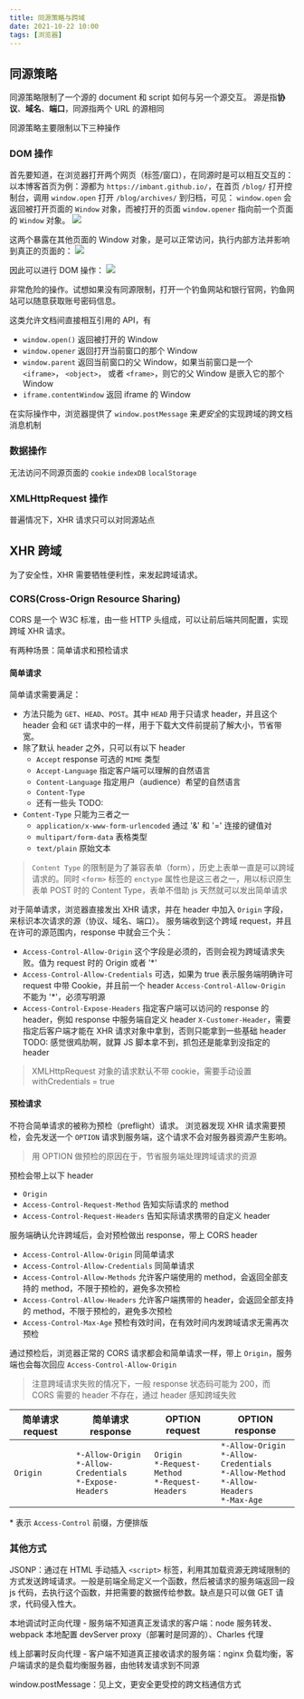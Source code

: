 ```yaml
---
title: 同源策略与跨域
date: 2021-10-22 10:00
tags: [浏览器]
---
```


## 同源策略
同源策略限制了一个源的 document 和 script 如何与另一个源交互。
源是指**协议**、**域名**、**端口**，同源指两个 URL 的源相同

同源策略主要限制以下三种操作
### DOM 操作
首先要知道，在浏览器打开两个网页（标签/窗口），在同源时是可以相互交互的：
以本博客首页为例：源都为 `https://imbant.github.io/`，在首页 `/blog/` 打开控制台，调用 `window.open` 打开 `/blog/archives/` 到归档，可见：
`window.open` 会返回被打开页面的 `Window` 对象，而被打开的页面 `window.opener` 指向前一个页面的 `Window` 对象。
![](https://imbant-blog.oss-cn-shanghai.aliyuncs.com/blog-img/12/%E6%88%AA%E5%B1%8F2021-10-26%20%E4%B8%8B%E5%8D%882.23.23.png)

这两个暴露在其他页面的 Window 对象，是可以正常访问，执行内部方法并影响到真正的页面的：
![](https://imbant-blog.oss-cn-shanghai.aliyuncs.com/blog-img/12/%E6%88%AA%E5%B1%8F2021-10-26%20%E4%B8%8B%E5%8D%882.29.35.png)

因此可以进行 DOM 操作：
![](https://imbant-blog.oss-cn-shanghai.aliyuncs.com/blog-img/12/%E6%88%AA%E5%B1%8F2021-10-26%20%E4%B8%8B%E5%8D%882.30.53.png)

非常危险的操作。试想如果没有同源限制，打开一个钓鱼网站和银行官网，钓鱼网站可以随意获取账号密码信息。

这类允许文档间直接相互引用的 API，有 
- `window.open()` 返回被打开的 Window
- `window.opener` 返回打开当前窗口的那个 Window
- `window.parent` 返回当前窗口的父 Window，如果当前窗口是一个 `<iframe>`， `<object>`， 或者 `<frame>`，则它的父 Window 是嵌入它的那个 Window
- `iframe.contentWindow` 返回 iframe 的 Window

在实际操作中，浏览器提供了 `window.postMessage` 来*更安全*的实现跨域的跨文档消息机制

### 数据操作
无法访问不同源页面的 `cookie` `indexDB` `localStorage`

### XMLHttpRequest 操作
普遍情况下，XHR 请求只可以对同源站点


## XHR 跨域
为了安全性，XHR 需要牺牲便利性，来发起跨域请求。

### CORS(Cross-Orign Resource Sharing)
CORS 是一个 W3C 标准，由一些 HTTP 头组成，可以让前后端共同配置，实现跨域 XHR 请求。

有两种场景：简单请求和预检请求

#### 简单请求
简单请求需要满足：
- 方法只能为 `GET`、`HEAD`、`POST`。其中 `HEAD` 用于只请求 header，并且这个 header 会和 `GET` 请求中的一样，用于下载大文件前提前了解大小，节省带宽。
- 除了默认 header 之外，只可以有以下 header
    - `Accept` response 可选的 `MIME` 类型
    - `Accept-Language` 指定客户端可以理解的自然语言
    - `Content-Language` 指定用户（audience）希望的自然语言
    - `Content-Type`
    - 还有一些头 TODO:
- `Content-Type` 只能为三者之一
    - `application/x-www-form-urlencoded` 通过 '&' 和 '=' 连接的键值对
    - `multipart/form-data` 表格类型
    - `text/plain` 原始文本

> `Content Type` 的限制是为了兼容表单（form），历史上表单一直是可以跨域请求的。同时 `<form>` 标签的 `enctype` 属性也是这三者之一，用以标识原生表单 POST 时的 Content Type，表单不借助 js 天然就可以发出简单请求

对于简单请求，浏览器直接发出 XHR 请求，并在 header 中加入 `Origin` 字段，来标识本次请求的源（协议、域名、端口）。
服务端收到这个跨域 request，并且在许可的源范围内，response 中就会三个头：
- `Access-Control-Allow-Origin` 这个字段是必须的，否则会视为跨域请求失败。值为 request 时的 Origin 或者 '*'
- `Access-Control-Allow-Credentials` 可选，如果为 true 表示服务端明确许可 request 中带 Cookie，并且前一个 header `Access-Control-Allow-Origin` 不能为 '*'，必须写明源
- `Access-Control-Expose-Headers` 指定客户端可以访问的 response 的 header，例如 response 中服务端自定义 header `X-Customer-Header`，需要指定后客户端才能在 XHR 请求对象中拿到，否则只能拿到一些基础 header TODO: 感觉很鸡肋啊，就算 JS 脚本拿不到，抓包还是能拿到没指定的 header

> XMLHttpRequest 对象的请求默认不带 cookie，需要手动设置 withCredentials = true

#### 预检请求
不符合简单请求的被称为预检（preflight）请求。
浏览器发现 XHR 请求需要预检，会先发送一个 `OPTION` 请求到服务端，这个请求不会对服务器资源产生影响。

> 用 OPTION 做预检的原因在于，节省服务端处理跨域请求的资源

预检会带上以下 header
- `Origin`
- `Access-Control-Request-Method` 告知实际请求的 method
- `Access-Control-Request-Headers` 告知实际请求携带的自定义 header

服务端确认允许跨域后，会对预检做出 response，带上 CORS header
- `Access-Control-Allow-Origin` 同简单请求
- `Access-Control-Allow-Credentials` 同简单请求
- `Access-Control-Allow-Methods` 允许客户端使用的 method，会返回全部支持的 method，不限于预检的，避免多次预检
- `Access-Control-Allow-Headers` 允许客户端携带的 header，会返回全部支持的 method，不限于预检的，避免多次预检
- `Access-Control-Max-Age` 预检有效时间，在有效时间内发跨域请求无需再次预检

通过预检后，浏览器正常的 CORS 请求都会和简单请求一样，带上 `Origin`，服务端也会每次回应 `Access-Control-Allow-Origin`

> 注意跨域请求失败的情况下，一般 response 状态码可能为 200，而 CORS 需要的 header 不存在，通过 header 感知跨域失败



| 简单请求 request | 简单请求 response | OPTION request | OPTION response |
| -- | -- | -- | -- |
| `Origin` | `*-Allow-Origin` <br /> `*-Allow-Credentials` <br /> `*-Expose-Headers` | `Origin` <br /> `*-Request-Method` <br /> `*-Request-Headers` | `*-Allow-Origin` <br /> `*-Allow-Credentials` <br /> `*-Allow-Method` <br /> `*-Allow-Headers` <br /> `*-Max-Age` |

\* 表示 `Access-Control` 前缀，方便排版


### 其他方式
JSONP：通过在 HTML 手动插入 `<script>` 标签，利用其加载资源无跨域限制的方式发送跨域请求。一般是前端全局定义一个函数，然后被请求的服务端返回一段 js 代码，去执行这个函数，并把需要的数据传给参数。缺点是只可以做 GET 请求，代码侵入性大。

本地调试时正向代理 - 服务端不知道真正发请求的客户端：node 服务转发、webpack 本地配置 devServer proxy（部署时是同源的）、Charles 代理

线上部署时反向代理 - 客户端不知道真正接收请求的服务端：nginx 负载均衡，客户端请求的是负载均衡服务器，由他转发请求到不同源

window.postMessage：见上文，更安全更受控的跨文档通信方式


